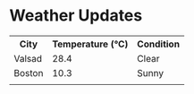 # Weather Updates

<!-- WEATHER-UPDATE-START -->
<table><tr><th>City</th><th>Temperature (°C)</th><th>Condition</th></tr><tr><td>Valsad</td><td>28.4</td><td>Clear</td></tr><tr><td>Boston</td><td>10.3</td><td>Sunny</td></tr><tr><td></td><td></td><td></td></tr></table>
<!-- WEATHER-UPDATE-END -->
